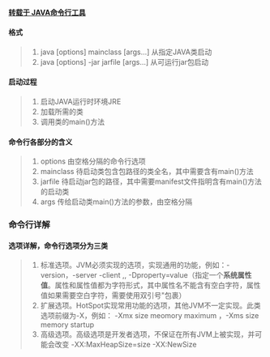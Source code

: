 #### [转载于 JAVA命令行工具](https://www.jianshu.com/p/87637b150026)  

#### 格式
>1. java [options] mainclass [args...]   从指定JAVA类启动  
>2. java [options] -jar jarfile [args...]  从可运行jar包启动  
#### 启动过程
>1. 启动JAVA运行时环境JRE  
>2. 加载所需的类  
>3. 调用类的main()方法  
#### 命令行各部分的含义
>1. options 由空格分隔的命令行选项  
>2. mainclass 待启动类包含包路径的类全名，其中需要含有main()方法  
>3. jarfile 待启动jar包的路径，其中需要manifest文件指明含有main()方法的启动类
>4. args 传给启动类main()方法的参数，由空格分隔  

### 命令行详解
#### 选项详解，命令行选项分为三类
>1. 标准选项。JVM必须实现的选项，实现通用的功能，例如：-version，-server -client ,, -Dproperty=value（指定一个<B>系统属性值</B>。属性和属性值都为字符形式，其中属性名不能含有空白字符，属性值如果需要空白字符，需要使用双引号"包裹）  
>2. 扩展选项。HotSpot实现常用功能的选项，其他JVM不一定实现。此类选项前缀为-X，例如： -Xmx size meomory maximum ，-Xms size memory startup  
>3. 高级选项。高级选项是开发者选项，不保证在所有JVM上被实现，并可能会改变  -XX:MaxHeapSize=size -XX:NewSize  
